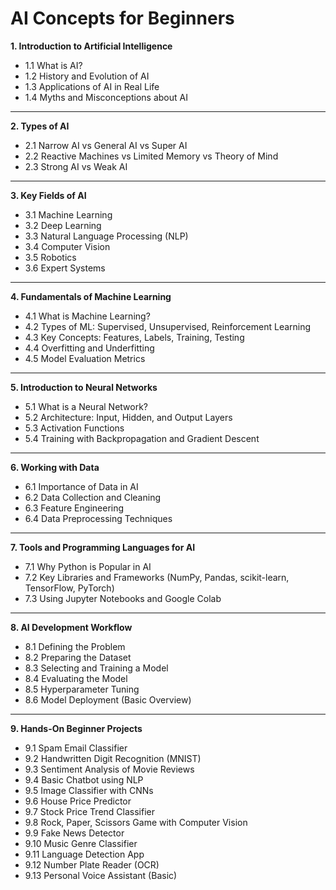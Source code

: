 
# **AI Concepts for Beginners**

**1. Introduction to Artificial Intelligence**

* 1.1 What is AI?
* 1.2 History and Evolution of AI
* 1.3 Applications of AI in Real Life
* 1.4 Myths and Misconceptions about AI

---

**2. Types of AI**

* 2.1 Narrow AI vs General AI vs Super AI
* 2.2 Reactive Machines vs Limited Memory vs Theory of Mind
* 2.3 Strong AI vs Weak AI

---

**3. Key Fields of AI**

* 3.1 Machine Learning
* 3.2 Deep Learning
* 3.3 Natural Language Processing (NLP)
* 3.4 Computer Vision
* 3.5 Robotics
* 3.6 Expert Systems

---

**4. Fundamentals of Machine Learning**

* 4.1 What is Machine Learning?
* 4.2 Types of ML: Supervised, Unsupervised, Reinforcement Learning
* 4.3 Key Concepts: Features, Labels, Training, Testing
* 4.4 Overfitting and Underfitting
* 4.5 Model Evaluation Metrics

---

**5. Introduction to Neural Networks**

* 5.1 What is a Neural Network?
* 5.2 Architecture: Input, Hidden, and Output Layers
* 5.3 Activation Functions
* 5.4 Training with Backpropagation and Gradient Descent

---

**6. Working with Data**

* 6.1 Importance of Data in AI
* 6.2 Data Collection and Cleaning
* 6.3 Feature Engineering
* 6.4 Data Preprocessing Techniques

---

**7. Tools and Programming Languages for AI**

* 7.1 Why Python is Popular in AI
* 7.2 Key Libraries and Frameworks (NumPy, Pandas, scikit-learn, TensorFlow, PyTorch)
* 7.3 Using Jupyter Notebooks and Google Colab

---

**8. AI Development Workflow**

* 8.1 Defining the Problem
* 8.2 Preparing the Dataset
* 8.3 Selecting and Training a Model
* 8.4 Evaluating the Model
* 8.5 Hyperparameter Tuning
* 8.6 Model Deployment (Basic Overview)

---

**9. Hands-On Beginner Projects**

* 9.1 Spam Email Classifier
* 9.2 Handwritten Digit Recognition (MNIST)
* 9.3 Sentiment Analysis of Movie Reviews
* 9.4 Basic Chatbot using NLP
* 9.5 Image Classifier with CNNs
* 9.6 House Price Predictor
* 9.7 Stock Price Trend Classifier
* 9.8 Rock, Paper, Scissors Game with Computer Vision
* 9.9 Fake News Detector
* 9.10 Music Genre Classifier
* 9.11 Language Detection App
* 9.12 Number Plate Reader (OCR)
* 9.13 Personal Voice Assistant (Basic)

